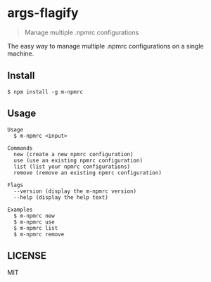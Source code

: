 # args-flagify

> Manage multiple .npmrc configurations

The easy way to manage multiple .npmrc configurations on a single machine.

## Install

```
$ npm install -g m-npmrc
```

## Usage

```
Usage
  $ m-npmrc <input>

Commands
  new (create a new npmrc configuration)
  use (use an existing npmrc configuration)
  list (list your npmrc configurations)
  remove (remove an existing npmrc configuration)

Flags
  --version (display the m-npmrc version)
  --help (display the help text)

Examples
  $ m-npmrc new
  $ m-npmrc use
  $ m-npmrc list
  $ m-npmrc remove
```

## LICENSE
MIT
